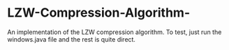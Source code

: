 # LZW-Compression-Algorithm-

An implementation of the LZW compression algorithm. To test, just run the windows.java file and the rest is quite direct.
